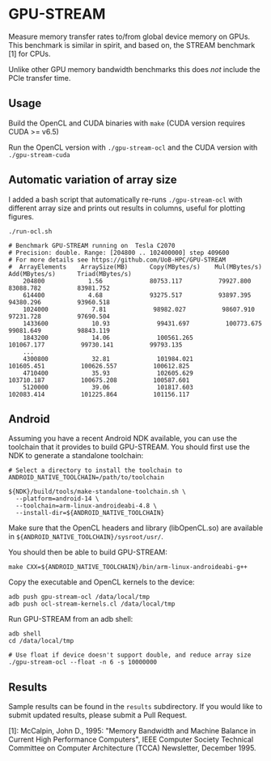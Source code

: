GPU-STREAM
==========

Measure memory transfer rates to/from global device memory on GPUs.
This benchmark is similar in spirit, and based on, the STREAM benchmark [1] for CPUs.

Unlike other GPU memory bandwidth benchmarks this does *not* include the PCIe transfer time.

Usage
-----

Build the OpenCL and CUDA binaries with `make` (CUDA version requires CUDA >= v6.5)

Run the OpenCL version with `./gpu-stream-ocl` and the CUDA version with `./gpu-stream-cuda`

Automatic variation of array size
---------------------------------

I added a bash script that automatically re-runs `./gpu-stream-ocl` with different
array size and prints out results in columns, useful for plotting figures. 

    ./run-ocl.sh

    # Benchmark GPU-STREAM running on  Tesla C2070
    # Precision: double. Range: [204800 .. 102400000] step 409600
    # For more details see https://github.com/UoB-HPC/GPU-STREAM
    #  ArrayElements    ArraySize(MB)      Copy(MBytes/s)    Mul(MBytes/s)      Add(MBytes/s)      Triad(MBytes/s)
        204800            1.56             80753.117          79927.800          83088.782          83981.752          
        614400            4.68             93275.517          93897.395          94380.296          93960.518          
        1024000            7.81             98982.027          98607.910          97231.728          97690.504          
        1433600            10.93             99431.697          100773.675          99081.649          98843.119          
        1843200            14.06             100561.265          101067.177          99730.141          99793.135          
        ...         
        4300800            32.81             101984.021          101605.451          100626.557          100612.825          
        4710400            35.93             102605.629          103710.187          100675.208          100587.601          
        5120000            39.06             101817.603          102083.414          101225.864          101156.117 


Android
-------

Assuming you have a recent Android NDK available, you can use the
toolchain that it provides to build GPU-STREAM. You should first
use the NDK to generate a standalone toolchain:

    # Select a directory to install the toolchain to
    ANDROID_NATIVE_TOOLCHAIN=/path/to/toolchain

    ${NDK}/build/tools/make-standalone-toolchain.sh \
      --platform=android-14 \
      --toolchain=arm-linux-androideabi-4.8 \
      --install-dir=${ANDROID_NATIVE_TOOLCHAIN}

Make sure that the OpenCL headers and library (libOpenCL.so) are
available in `${ANDROID_NATIVE_TOOLCHAIN}/sysroot/usr/`.

You should then be able to build GPU-STREAM:

    make CXX=${ANDROID_NATIVE_TOOLCHAIN}/bin/arm-linux-androideabi-g++

Copy the executable and OpenCL kernels to the device:

    adb push gpu-stream-ocl /data/local/tmp
    adb push ocl-stream-kernels.cl /data/local/tmp

Run GPU-STREAM from an adb shell:

    adb shell
    cd /data/local/tmp

    # Use float if device doesn't support double, and reduce array size
    ./gpu-stream-ocl --float -n 6 -s 10000000

Results
-------

Sample results can be found in the `results` subdirectory. If you would like to submit updated results, please submit a Pull Request.

[1]: McCalpin, John D., 1995: "Memory Bandwidth and Machine Balance in Current High Performance Computers", IEEE Computer Society Technical Committee on Computer Architecture (TCCA) Newsletter, December 1995.
